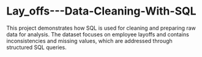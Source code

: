 # Lay_offs---Data-Cleaning-With-SQL
This project demonstrates how SQL is used for cleaning and preparing raw data for analysis. The dataset focuses on employee layoffs and contains inconsistencies and missing values, which are addressed through structured SQL queries.
